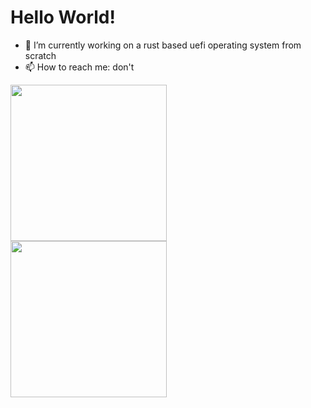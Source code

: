 # Hello World!

- 🔭 I’m currently working on a rust based uefi operating system  from scratch
- 📫 How to reach me: don't

<img align="left" width="250" src="[https://github-readme-stats.vercel.app/api/top-langs/?username=IdoMessenberg&layout=compact]#gh-light-mode-only">
<img align="left" width="250" src="https://github-readme-stats.vercel.app/api/top-langs/?username=IdoMessenberg&theme=dark&layout=compact#gh-dark-mode-only">
